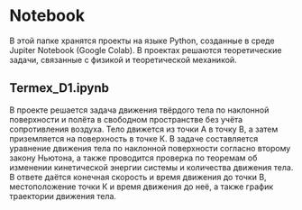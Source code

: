 # Notebook
В этой папке хранятся проекты на языке Python, созданные в среде Jupiter Notebook (Google Colab). В проектах решаются теоретические задачи, связанные с физикой и теоретической механикой.
## Termex_D1.ipynb
В проекте решается задача движения твёрдого тела по наклонной поверхности и полёта в свободном пространстве без учёта сопротивления воздуха. Тело движется из точки А в точку В, а затем приземляется на поверхность в точке К. В задаче составляется уравнение движения тела по наклонной поверхности согласно второму закону Ньютона, а также проводится проверка по теоремам об изменении кинетической энергии системы и количества движения тела. В ответе даётся конечная скорость и время движения до точки В, местоположение точки К и время движения до неё, а также график траектории движения тела.
